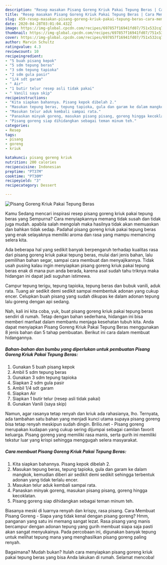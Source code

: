 ```yaml
---
description: "Resep masakan Pisang Goreng Kriuk Pakai Tepung Beras | Cara Membuat Pisang Goreng Kriuk Pakai Tepung Beras Yang Lezat"
title: "Resep masakan Pisang Goreng Kriuk Pakai Tepung Beras | Cara Membuat Pisang Goreng Kriuk Pakai Tepung Beras Yang Lezat"
slug: 459-resep-masakan-pisang-goreng-kriuk-pakai-tepung-beras-cara-membuat-pisang-goreng-kriuk-pakai-tepung-beras-yang-lezat
date: 2020-04-28T03:01:04.432Z
image: https://img-global.cpcdn.com/recipes/697857f16941fd07/751x532cq70/pisang-goreng-kriuk-pakai-tepung-beras-foto-resep-utama.jpg
thumbnail: https://img-global.cpcdn.com/recipes/697857f16941fd07/751x532cq70/pisang-goreng-kriuk-pakai-tepung-beras-foto-resep-utama.jpg
cover: https://img-global.cpcdn.com/recipes/697857f16941fd07/751x532cq70/pisang-goreng-kriuk-pakai-tepung-beras-foto-resep-utama.jpg
author: Marvin Schultz
ratingvalue: 4.3
reviewcount: 10
recipeingredient:
- "5 buah pisang kepok"
- "5 sdm tepung beras"
- "3 sdm tepung tapioka"
- "2 sdm gula pasir"
- "1/4 sdt garam"
- " Air"
- "1 butir telur resep asli tidak pakai"
- " Vanili saya skip"
recipeinstructions:
- "Kita siapkan bahannya. Pisang kepok dibelah 2."
- "Masukan tepung beras, tepung tapioka, gula dan garam ke dalam mangkok, kemudian diberi air sedikit demi sedikit sehingga terbentuk adonan yang tidak terlalu encer."
- "Masukan telur aduk kembali sampai rata."
- "Panaskan minyak goreng, masukan pisang pisang, goreng hingga kecoklatan."
- "Pisang goreng siap dihidangkan sebagai teman minum teh."
categories:
- Resep
tags:
- pisang
- goreng
- kriuk

katakunci: pisang goreng kriuk 
nutrition: 200 calories
recipecuisine: Indonesian
preptime: "PT37M"
cooktime: "PT30M"
recipeyield: "3"
recipecategory: Dessert

---
```



![Pisang Goreng Kriuk Pakai Tepung Beras](https://img-global.cpcdn.com/recipes/697857f16941fd07/751x532cq70/pisang-goreng-kriuk-pakai-tepung-beras-foto-resep-utama.jpg)

Kamu Sedang mencari inspirasi resep pisang goreng kriuk pakai tepung beras yang Sempurna? Cara menyiapkannya memang tidak susah dan tidak juga mudah. apabila salah mengolah maka hasilnya tidak akan memuaskan dan bahkan tidak sedap. Padahal pisang goreng kriuk pakai tepung beras yang enak selayaknya memiliki aroma dan rasa yang mampu memancing selera kita.

Ada beberapa hal yang sedikit banyak berpengaruh terhadap kualitas rasa dari pisang goreng kriuk pakai tepung beras, mulai dari jenis bahan, lalu pemilihan bahan segar, sampai cara membuat dan menyajikannya. Tidak usah pusing kalau ingin menyiapkan pisang goreng kriuk pakai tepung beras enak di mana pun anda berada, karena asal sudah tahu triknya maka hidangan ini dapat jadi suguhan istimewa.

Campur tepung terigu, tepung tapioka, tepung beras dan bubuk vanili, aduk rata. Tuang air sedikit demi sedikit sampai membentuk adonan yang cukup encer. Celupkan buah pisang yang sudah dikupas ke dalam adonan tepung lalu goreng dengan api sedang.


Nah, kali ini kita coba, yuk, buat pisang goreng kriuk pakai tepung beras sendiri di rumah. Tetap dengan bahan sederhana, hidangan ini bisa memberi manfaat dalam membantu menjaga kesehatan tubuh kita. Anda dapat menyiapkan Pisang Goreng Kriuk Pakai Tepung Beras menggunakan 8 jenis bahan dan 5 tahap pembuatan. Berikut ini cara dalam membuat hidangannya.

<!--inarticleads1-->

##### Bahan-bahan dan bumbu yang diperlukan untuk pembuatan Pisang Goreng Kriuk Pakai Tepung Beras:

1. Gunakan 5 buah pisang kepok
1. Ambil 5 sdm tepung beras
1. Gunakan 3 sdm tepung tapioka
1. Siapkan 2 sdm gula pasir
1. Ambil 1/4 sdt garam
1. Siapkan  Air
1. Siapkan 1 butir telur (resep asli tidak pakai)
1. Gunakan  Vanili (saya skip)


Namun, agar rasanya tetap renyah dan kriuk ada rahasianya, lho. Ternyata, ada tambahan satu bahan yang menjadi kunci utama supaya pisang goreng bisa tetap renyah meskipun sudah dingin. Brilio.net - Pisang goreng merupakan kudapan yang cukup sering dijumpai sebagai camilan favorit keluarga. Pisang goreng yang memiliki rasa manis, serta gurih ini memiliki tekstur luar yang krispi sehingga menggugah selera masyarakat. 

<!--inarticleads2-->

##### Cara membuat Pisang Goreng Kriuk Pakai Tepung Beras:

1. Kita siapkan bahannya. Pisang kepok dibelah 2.
1. Masukan tepung beras, tepung tapioka, gula dan garam ke dalam mangkok, kemudian diberi air sedikit demi sedikit sehingga terbentuk adonan yang tidak terlalu encer.
1. Masukan telur aduk kembali sampai rata.
1. Panaskan minyak goreng, masukan pisang pisang, goreng hingga kecoklatan.
1. Pisang goreng siap dihidangkan sebagai teman minum teh.


Biasanya meski di luarnya renyah dan krispy, rasa pisang. Cara Membuat Pisang Goreng - Siapa yang tidak kenal dengan pisang goreng? Hmm, panganan yang satu ini memang sangat lezat. Rasa pisang yang manis bercampur dengan adonan tepung yang gurih membuat siapa saja pasti akan sangat menyukainya. Pada percobaan ini, digunakan banyak tepung untuk melihat tepung mana yang menghasilkan pisang goreng paling renyah. 

Bagaimana? Mudah bukan? Itulah cara menyiapkan pisang goreng kriuk pakai tepung beras yang bisa Anda lakukan di rumah. Selamat mencoba!
